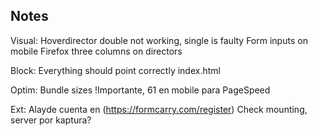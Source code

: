## Notes

Visual:
Hoverdirector double not working, single is faulty
Form inputs on mobile
Firefox three columns on directors

Block:
Everything should point  correctly index.html

Optim:
Bundle sizes !Importante, 61 en mobile para PageSpeed

Ext:
Alayde cuenta en (https://formcarry.com/register)
Check mounting, server por kaptura? 
